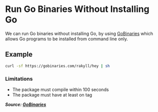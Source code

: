 # Run Go Binaries Without Installing Go

We can run Go binaries without installing Go, by using [GoBinaries](https://gobinaries.com/) which allows Go programs to be installed from command line only.

## Example


```bash
curl -sf https://gobinaries.com/rakyll/hey | sh
```

### Limitations

* The package must compile within 100 seconds
* The package must have at least on tag

***Source: [GoBinaries](https://gobinaries.com/)***
